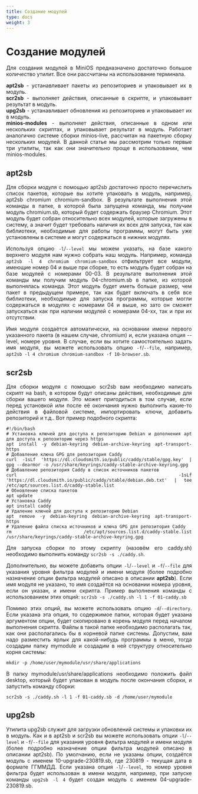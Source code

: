 ```yaml
---
title: Создание модулей
type: docs
weight: 3
---
```


# Создание модулей

<div style="text-align: justify">
Для создания модулей в MiniOS предназначено достаточно большое количество утилит. Все они рассчитаны на использование терминала.

<!--more-->
**apt2sb** - устанавливает пакеты из репозиториев и упаковывает их в модуль.<br>
**scr2sb** - выполняет действия, описанные в скрипте, и упаковывает результат в модуль.<br>
**upg2sb** - устанавливает обновления из репозиториев и упаковывает их в модуль.<br>
**minios-modules** - выполняет действия, описанные в одном или нескольких скриптах, и упаковывает результат в модуль. Работает аналогично системе сборки minios-live, рассчитан на пакетную сборку нескольких модулей.
В данной статье мы рассмотрим только первые три утилиты, так как они значительно проще в использовании, чем minios-modules.

## apt2sb
Для сборки модуля с помощью apt2sb достаточно просто перечислить список пакетов, которые вы хотите упаковать в модуль, например, apt2sb chromium chromium-sandbox. В результате выполнения этой команды в папке, в которой была запущена команда, мы получим модуль chromium.sb, который будет содержать браузер Chromium. Этот модуль будет собран относительно всех модулей, которые загружены в систему, а значит будет требовать наличия их всех для запуска, так как библиотеки, необходимые для работы программы, могут быть уже установлены в системе и могут содержаться в нижних модулях. 

Используя опцию `-l`/`--level` мы можем указать, на базе какого верхнего модуля нам нужно собрать наш модуль. Например, команда `apt2sb -l 4 chromium chromium-sandbox` отфильтрует все модули, имеющие номер 04 и выше при сборке, то есть модуль будет собран на базе модулей с номерами 00-03. В результате выполнения этой команды мы получим модуль 04-chromium.sb в папке, из которой выполнялась команда. Этот модуль будет иметь больше размер, чем пакет в предыдущем примере, так как будет включать в себя все библиотеки, необходимые для запуска программы, которые могли содержаться в модулях с номерами 04 и выше, но зато он сможет запускаться как при наличии модулей с номерами 04-xx, так и при их отсутствии.

Имя модуля создаётся автоматически, на основании имени первого указанного пакета (в нашем случае, chromium) и, если указана опция --level, номере уровня. В случае, если вы хотите самостоятельно задать имя модуля, вы можете использовать опцию `-f`/`--file`, например, `apt2sb -l 4 chromium chromium-sandbox -f 10-browser.sb`.

## scr2sb
Для сборки модуля с помощью scr2sb вам необходимо написать скрипт на bash, в котором будут описаны действия, необходимые для сборки вашего модуля. Это может пригодиться в том случае, если перед установкой или после её окончания нужно выполнить какие-то действия в файловой системе, импортировать ключи, добавить репозиторий и т.д.. Вот пример подобного скрипта:
```
#!/bin/bash
# Установка ключей для доступа к репозиторию Debian и дополнения apt для доступа к репозиторию через https
apt install -y debian-keyring debian-archive-keyring apt-transport-https
# Добавление ключа GPG для репозитория Caddy
curl -1sLf 'https://dl.cloudsmith.io/public/caddy/stable/gpg.key' | gpg --dearmor -o /usr/share/keyrings/caddy-stable-archive-keyring.gpg
# Добавление репозитория Caddy в список источников пакетов
curl -1sLf 'https://dl.cloudsmith.io/public/caddy/stable/debian.deb.txt' | tee /etc/apt/sources.list.d/caddy-stable.list
# Обновление списка пакетов
apt update
# Установка Caddy
apt install caddy
# Удаление ключей для доступа к репозиторию Debian
apt remove -y debian-keyring debian-archive-keyring apt-transport-https
# Удаление файла списка источников и ключа GPG для репозитория Caddy
rm /etc/apt/sources.list.d/caddy-stable.list /usr/share/keyrings/caddy-stable-archive-keyring.gpg
```
Для запуска сборки по этому скрипту (назовём его caddy.sh) необходимо выполнить команду `scr2sb -s ./caddy.sh`.

Дополнительно, вы можете добавить опции `-l`/`--level` и `-f`/`--file` для указания уровня фильтра модулей и имени модуля  (более подробно назначение опции фильтра модулей описано в описании **apt2sb**). Если имя модуля не указано, то имя создаётся на основании номера уровня, если он указан, и имени скрипта. Пример выполнения команды с использованием этих опций: `scr2sb -s ./caddy.sh -l 1 -f 01-caddy.sb`

Помимо этих опций, вы можете использовать опцию `-d`/`--directory`. Если указана эта опция, то содержимое папки, которая будет указана аргументом опции, будет скопировано в корень модуля перед началом выполнения скрипта. Файлы в такой папке необходимо располагать так, как они располагались бы в корневой папке системы. Допустим, вам надо разместить ярлык для какой-нибудь программы в меню, тогда создадим папку mymodule и создадим в ней структуру относительно корня системы:
```
mkdir -p /home/user/mymodule/usr/share/applications
```
В папку mymodule/usr/share/applications необходимо положить файл desktop, который будет упакован в модуль после окончания сборки, и запустить команду сборки:
```
scr2sb -s ./caddy.sh -l 1 -f 01-caddy.sb -d /home/user/mymodule
```

## upg2sb
Утилита upg2sb служит для загрузки обновлений системы и упаковки их в модуль. Как и в apt2sb и scr2sb вы можете использовать опции `-l`/`--level` и `-f`/`--file` для указания уровня фильтра модулей и имени модуля  (более подробно назначение опции фильтра модулей описано в описании apt2sb). По умолчанию, если не указаны опции, создаётся модуль с именем 10-upgrade-230819.sb, где 230819 - текущая дата в формате ГГММДД. Если указана опция `-l`/`--level`, то номер уровня фильтра будет использован в имени модуля, например, при запуске команды `upg2sb -l 4` будет создан модуль с именем 04-upgrade-230819.sb.
</div>